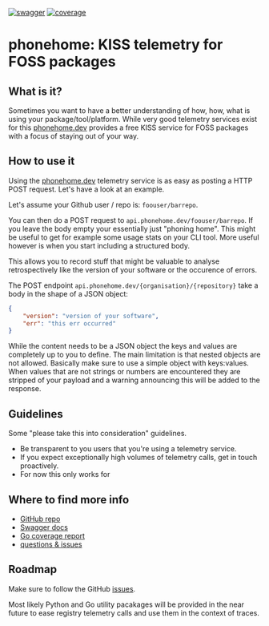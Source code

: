 [![swagger](https://img.shields.io/badge/openapi-available-blue?logo=swagger)](https://api.phonehome.dev/swagger/index.html)
[![coverage](https://img.shields.io/badge/coverage-report-blueviolet?logo=go)](https://phonehome.dev/coverage.html)

# phonehome: KISS telemetry for FOSS packages

## What is it?

Sometimes you want to have a better understanding of how, how, what is using your package/tool/platform. While very good telemetry services exist for this [phonehome.dev](https://phonehome.dev) provides a free KISS service for FOSS packages with a focus of staying out of your way.

## How to use it

Using the [phonehome.dev](https://phonehome.dev) telemetry service is as easy as posting a HTTP POST request. Let's have a look at an example.

Let's assume your Github user / repo is: `foouser/barrepo`.

You can then do a POST request to `api.phonehome.dev/foouser/barrepo`. If you leave the body empty your essentially just "phoning home". This might be useful to get for example some usage stats on your CLI tool. More useful however is when you start including a structured body.

This allows you to record stuff that might be valuable to analyse retrospectively like the version of your software or the occurence of errors.

The POST endpoint `api.phonehome.dev/{organisation}/{repository}` take a body in the shape of a JSON object:

```json
{
    "version": "version of your software",
    "err": "this err occurred"
}
```

While the content needs to be a JSON object the keys and values are completely up to you to define. The main limitation is that nested objects are not allowed. Basically make sure to use a simple object with keys:values. When values that are not strings or numbers are encountered they are stripped of your payload and a warning announcing this will be added to the response.


## Guidelines

Some "please take this into consideration" guidelines.

- Be transparent to you users that you're using a telemetry service.
- If you expect exceptionally high volumes of telemetry calls, get in touch proactively.
- For now this only works for 

## Where to find more info

- [GitHub repo](https://github.com/datarootsio/phonehome)
- [Swagger docs](https://api.phonehome.dev/swagger/index.html)
- [Go coverage report](https://phonehome.dev/coverage.html)
- [questions & issues](https://github.com/datarootsio/phonehome/issues)
## Roadmap

Make sure to follow the GitHub [issues](https://github.com/datarootsio/phonehome/issues). 

Most likely Python and Go utility pacakages will be provided in the near future to ease registry telemetry calls and use them in the context of traces.
